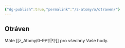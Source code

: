 ```yaml
---
{"dg-publish":true,"permalink":"/z-atomy/o/otraven/"}
---
```


## Otráven
Máte [[z_Atomy/0-9/👎\|👎]] pro všechny Vaše hody.